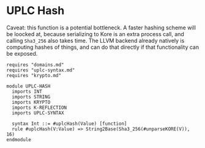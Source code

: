 # UPLC Hash

Caveat: this function is a potential bottleneck. A faster hashing
scheme will be loocked at, because serializing to Kore is an extra
process call, and calling `Sha3_256` also takes time. The LLVM
backend already natively is computing hashes of things, and can do
that directly if that functionality can be exposed.
```k
requires "domains.md"
requires "uplc-syntax.md"
requires "krypto.md"

module UPLC-HASH
  imports INT
  imports STRING
  imports KRYPTO
  imports K-REFLECTION
  imports UPLC-SYNTAX

  syntax Int ::= #uplcHash(Value) [function]
  rule #uplcHash(V:Value) => String2Base(Sha3_256(#unparseKORE(V)), 16)
endmodule
```